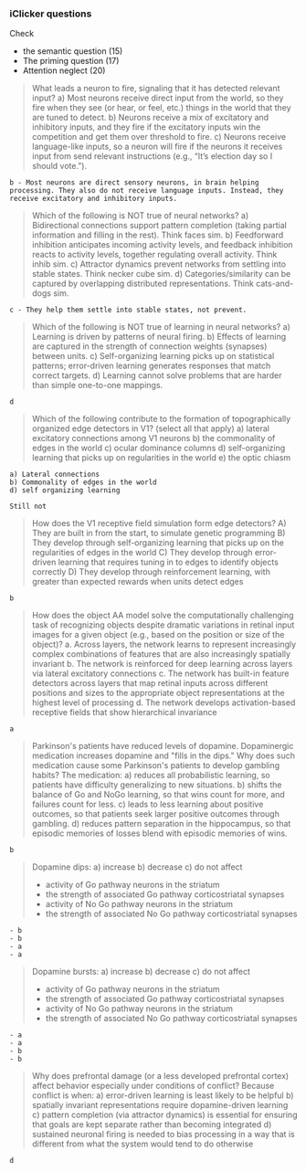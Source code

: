 	


### iClicker questions

Check
- the semantic question (15)
- The priming question (17)
- Attention neglect (20)



> What leads a neuron to fire, signaling that it has detected relevant input?
> a) Most neurons receive direct input from the world, so they fire when they see (or hear, or feel, etc.) things in the world that they are tuned to detect.
> b) Neurons receive a mix of excitatory and inhibitory inputs, and they fire if the excitatory inputs win the competition and get them over threshold to fire.
> c) Neurons receive language-like inputs, so a neuron will fire if the neurons it receives input from send relevant instructions (e.g., “It’s election day so I should vote.”).
```
b - Most neurons are direct sensory neurons, in brain helping processing. They also do not receive language inputs. Instead, they receive excitatory and inhibitory inputs.
```
  

> Which of the following is NOT true of neural networks?
> a) Bidirectional connections support pattern completion (taking partial information and filling in the rest). Think faces sim.
> b) Feedforward inhibition anticipates incoming activity levels, and feedback inhibition reacts to activity levels, together regulating overall activity. Think inhib sim.
> c) Attractor dynamics prevent networks from settling into stable states. Think necker cube sim.
> d) Categories/similarity can be captured by overlapping distributed representations. Think cats-and-dogs sim.
```
c - They help them settle into stable states, not prevent.
```
  

> Which of the following is NOT true of learning in neural networks?
> a) Learning is driven by patterns of neural firing.
> b) Effects of learning are captured in the strength of connection weights (synapses) between units.
> c) Self-organizing learning picks up on statistical patterns; error-driven learning generates responses that match correct targets.
> d) Learning cannot solve problems that are harder than simple one-to-one mappings.
```
d
```
  

> Which of the following contribute to the formation of topographically organized edge detectors in V1? (select all that apply)
> a) lateral excitatory connections among V1 neurons
> b) the commonality of edges in the world
> c) ocular dominance columns
> d) self-organizing learning that picks up on regularities in the world
> e) the optic chiasm
```
a) Lateral connections
b) Commonality of edges in the world
d) self organizing learning

Still not  
```


> How does the V1 receptive field simulation form edge detectors?
> A) They are built in from the start, to simulate genetic programming
> B) They develop through self-organizing learning that picks up on the regularities of edges in the world
> C) They develop through error-driven learning that requires tuning in to edges to identify objects correctly
> D) They develop through reinforcement learning, with greater than expected rewards when units detect edges 
```
b
```
  

> How does the object AA model solve the computationally challenging task of recognizing objects despite dramatic variations in retinal input images for a given object (e.g., based on the position or size of the object)?
> a. Across layers, the network learns to represent increasingly complex combinations of features that are also increasingly spatially invariant
> b. The network is reinforced for deep learning across layers via lateral excitatory connections
> c. The network has built-in feature detectors across layers that map retinal inputs across different positions and sizes to the appropriate object representations at the highest level of processing
> d. The network develops activation-based receptive fields that show hierarchical invariance
```
a
```
  

> Parkinson's patients have reduced levels of dopamine. Dopaminergic medication increases dopamine and "fills in the dips." Why does such medication cause some Parkinson's patients to develop gambling habits? The medication:
> a) reduces all probabilistic learning, so patients have difficulty generalizing to new situations.
> b) shifts the balance of Go and NoGo learning, so that wins count for more, and failures count for less.
> c) leads to less learning about positive outcomes, so that patients seek larger positive outcomes through gambling.
> d) reduces pattern separation in the hippocampus, so that episodic memories of losses blend with episodic memories of wins.
```
b
```
  

> Dopamine dips:
> a) increase
> b) decrease
> c) do not affect
> 
> - activity of Go pathway neurons in the striatum
> - the strength of associated Go pathway corticostriatal synapses
> - activity of No Go pathway neurons in the striatum
> - the strength of associated No Go pathway corticostriatal synapses
```
- b
- b
- a
- a
```

 

> Dopamine bursts:
> a) increase
> b) decrease
> c) do not affect
> 
> - activity of Go pathway neurons in the striatum  
> - the strength of associated Go pathway corticostriatal synapses
> - activity of No Go pathway neurons in the striatum
> - the strength of associated No Go pathway corticostriatal synapses
```
- a
- a
- b
- b
```



> Why does prefrontal damage (or a less developed prefrontal cortex) affect behavior especially under conditions of conflict? Because conflict is when:
> a) error-driven learning is least likely to be helpful
> b) spatially invariant representations require dopamine-driven learning
> c) pattern completion (via attractor dynamics) is essential for ensuring that goals are kept separate rather than becoming integrated
> d) sustained neuronal firing is needed to bias processing in a way that is different from what the system would tend to do otherwise
```
d
```
  
